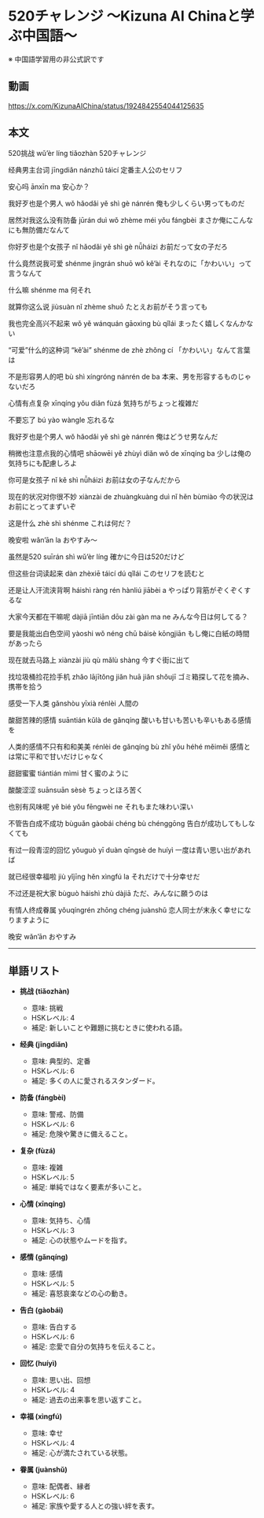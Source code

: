 # 520チャレンジ 〜Kizuna AI Chinaと学ぶ中国語〜
※ 中国語学習用の非公式訳です

## 動画
https://x.com/KizunaAIChina/status/1924842554044125635

## 本文

520挑战
wǔ’èr líng tiǎozhàn
520チャレンジ

经典男主台词
jīngdiǎn nánzhǔ táicí
定番主人公のセリフ

安心吗
ānxīn ma
安心か？

我好歹也是个男人
wǒ hǎodǎi yě shì gè nánrén
俺も少しくらい男ってものだ

居然对我这么没有防备
jūrán duì wǒ zhème méi yǒu fángbèi
まさか俺にこんなにも無防備だなんて

你好歹也是个女孩子
nǐ hǎodǎi yě shì gè nǚháizi
お前だって女の子だろ

什么竟然说我可爱
shénme jìngrán shuō wǒ kě’ài
それなのに「かわいい」って言うなんて

什么嘛
shénme ma
何それ

就算你这么说
jiùsuàn nǐ zhème shuō
たとえお前がそう言っても

我也完全高兴不起来
wǒ yě wánquán gāoxìng bù qǐlái
まったく嬉しくなんかない

“可爱”什么的这种词
“kě’ài” shénme de zhè zhǒng cí
「かわいい」なんて言葉は

不是形容男人的吧
bù shì xíngróng nánrén de ba
本来、男を形容するものじゃないだろ

心情有点复杂
xīnqíng yǒu diǎn fùzá
気持ちがちょっと複雑だ

不要忘了
bú yào wàngle
忘れるな

我好歹也是个男人
wǒ hǎodǎi yě shì gè nánrén
俺はどうせ男なんだ

稍微也注意点我的心情吧
shāowēi yě zhùyì diǎn wǒ de xīnqíng ba
少しは俺の気持ちにも配慮しろよ

你可是女孩子
nǐ kě shì nǚháizi
お前は女の子なんだから

现在的状况对你很不妙
xiànzài de zhuàngkuàng duì nǐ hěn bùmiào
今の状況はお前にとってまずいぞ

这是什么
zhè shì shénme
これは何だ？

晚安啦
wǎn’ān la
おやすみ～

虽然是520
suīrán shì wǔ’èr líng
確かに今日は520だけど

但这些台词读起来
dàn zhèxiē táicí dú qǐlái
このセリフを読むと

还是让人汗流浃背啊
háishì ràng rén hànliú jiābèi a
やっぱり背筋がぞくぞくするな

大家今天都在干嘛呢
dàjiā jīntiān dōu zài gàn ma ne
みんな今日は何してる？

要是我能出白色空间
yàoshi wǒ néng chū báisè kōngjiān
もし俺に白紙の時間があったら

现在就去马路上
xiànzài jiù qù mǎlù shàng
今すぐ街に出て

找垃圾桶捡花捡手机
zhǎo lājītǒng jiǎn huā jiǎn shǒujī
ゴミ箱探して花を摘み、携帯を拾う

感受一下人类
gǎnshòu yīxià rénlèi
人間の

酸甜苦辣的感情
suāntián kǔlà de gǎnqíng
酸いも甘いも苦いも辛いもある感情を

人类的感情不只有和和美美
rénlèi de gǎnqíng bù zhǐ yǒu héhé měiměi
感情とは常に平和で甘いだけじゃなく

甜甜蜜蜜
tiántián mìmi
甘く蜜のように

酸酸涩涩
suānsuān sèsè
ちょっとほろ苦く

也别有风味呢
yě bié yǒu fēngwèi ne
それもまた味わい深い

不管告白成不成功
bùguǎn gàobái chéng bù chénggōng
告白が成功してもしなくても

有过一段青涩的回忆
yǒuguò yī duàn qīngsè de huíyì
一度は青い思い出があれば

就已经很幸福啦
jiù yǐjīng hěn xìngfú la
それだけで十分幸せだ

不过还是祝大家
bùguò háishì zhù dàjiā
ただ、みんなに願うのは

有情人终成眷属
yǒuqíngrén zhōng chéng juànshǔ
恋人同士が末永く幸せになりますように

晚安
wǎn’ān
おやすみ

---

## 単語リスト

* **挑战 (tiǎozhàn)**

  * 意味: 挑戦
  * HSKレベル: 4
  * 補足: 新しいことや難題に挑むときに使われる語。

* **经典 (jīngdiǎn)**

  * 意味: 典型的、定番
  * HSKレベル: 6
  * 補足: 多くの人に愛されるスタンダード。

* **防备 (fángbèi)**

  * 意味: 警戒、防備
  * HSKレベル: 6
  * 補足: 危険や驚きに備えること。

* **复杂 (fùzá)**

  * 意味: 複雑
  * HSKレベル: 5
  * 補足: 単純ではなく要素が多いこと。

* **心情 (xīnqíng)**

  * 意味: 気持ち、心情
  * HSKレベル: 3
  * 補足: 心の状態やムードを指す。

* **感情 (gǎnqíng)**

  * 意味: 感情
  * HSKレベル: 5
  * 補足: 喜怒哀楽などの心の動き。

* **告白 (gàobái)**

  * 意味: 告白する
  * HSKレベル: 6
  * 補足: 恋愛で自分の気持ちを伝えること。

* **回忆 (huíyì)**

  * 意味: 思い出、回想
  * HSKレベル: 4
  * 補足: 過去の出来事を思い返すこと。

* **幸福 (xìngfú)**

  * 意味: 幸せ
  * HSKレベル: 4
  * 補足: 心が満たされている状態。

* **眷属 (juànshǔ)**

  * 意味: 配偶者、縁者
  * HSKレベル: 6
  * 補足: 家族や愛する人との強い絆を表す。
